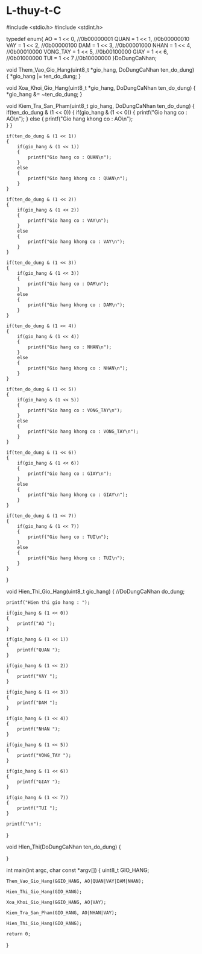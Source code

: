 # L-thuy-t-C

#include <stdio.h>
#include <stdint.h>


typedef enum{
    AO          = 1 << 0,   //0b00000001
    QUAN        = 1 << 1,   //0b00000010
    VAY         = 1 << 2,   //0b00000100
    DAM         = 1 << 3,   //0b00001000
    NHAN        = 1 << 4,   //0b00010000
    VONG_TAY    = 1 << 5,   //0b00100000
    GIAY        = 1 << 6,   //0b01000000
    TUI         = 1 << 7    //0b10000000
}DoDungCaNhan;


void Them_Vao_Gio_Hang(uint8_t *gio_hang, DoDungCaNhan ten_do_dung)
{
    *gio_hang |= ten_do_dung;
}

void Xoa_Khoi_Gio_Hang(uint8_t *gio_hang, DoDungCaNhan ten_do_dung)
{
    *gio_hang &= ~ten_do_dung;
}

void Kiem_Tra_San_Pham(uint8_t gio_hang, DoDungCaNhan ten_do_dung)
{
    if(ten_do_dung & (1 << 0))
    {
        if(gio_hang & (1 << 0))
        {
            printf("Gio hang co : AO\n");
        }
        else
        {
            printf("Gio hang khong co : AO\n");  
        }
    }
    
    if(ten_do_dung & (1 << 1))
    {
        if(gio_hang & (1 << 1))
        {
            printf("Gio hang co : QUAN\n");
        }
        else
        {
            printf("Gio hang khong co : QUAN\n");  
        }        
    }   

    if(ten_do_dung & (1 << 2))
    {
        if(gio_hang & (1 << 2))
        {
            printf("Gio hang co : VAY\n");
        }
        else
        {
            printf("Gio hang khong co : VAY\n");  
        }        
    }
    
    if(ten_do_dung & (1 << 3))
    {
        if(gio_hang & (1 << 3))
        {
            printf("Gio hang co : DAM\n");
        }
        else
        {
            printf("Gio hang khong co : DAM\n");  
        }        
    }
    
    if(ten_do_dung & (1 << 4))
    {
        if(gio_hang & (1 << 4))
        {
            printf("Gio hang co : NHAN\n");
        }
        else
        {
            printf("Gio hang khong co : NHAN\n");  
        }        
    }
    
    if(ten_do_dung & (1 << 5))
    {
        if(gio_hang & (1 << 5))
        {
            printf("Gio hang co : VONG_TAY\n");
        }
        else
        {
            printf("Gio hang khong co : VONG_TAY\n");  
        }        
    }
    
    if(ten_do_dung & (1 << 6))
    {
        if(gio_hang & (1 << 6))
        {
            printf("Gio hang co : GIAY\n");
        }
        else
        {
            printf("Gio hang khong co : GIAY\n");  
        }        
    }
    
    if(ten_do_dung & (1 << 7))
    {
        if(gio_hang & (1 << 7))
        {
            printf("Gio hang co : TUI\n");
        }        
        else
        {
            printf("Gio hang khong co : TUI\n");  
        }        
    }    
}

void Hien_Thi_Gio_Hang(uint8_t gio_hang)
{
    //DoDungCaNhan do_dung;
    
    printf("Hien thi gio hang : ");
    
    if(gio_hang & (1 << 0))
    {
        printf("AO ");
    }
    
    if(gio_hang & (1 << 1))
    {
        printf("QUAN ");
    }  
    
    if(gio_hang & (1 << 2))
    {
        printf("VAY ");
    }
    
    if(gio_hang & (1 << 3))
    {
        printf("DAM ");
    } 
    
    if(gio_hang & (1 << 4))
    {
        printf("NHAN ");
    }
    
    if(gio_hang & (1 << 5))
    {
        printf("VONG_TAY ");
    }
    
    if(gio_hang & (1 << 6))
    {
        printf("GIAY ");
    }
    
    if(gio_hang & (1 << 7))
    {
        printf("TUI ");
    }  
    
    printf("\n");
}

void HIen_Thi(DoDungCaNhan ten_do_dung)
{

}

int main(int argc, char const *argv[])
{
    uint8_t GIO_HANG;
    
    Them_Vao_Gio_Hang(&GIO_HANG, AO|QUAN|VAY|DAM|NHAN);
    
    Hien_Thi_Gio_Hang(GIO_HANG);
    
    Xoa_Khoi_Gio_Hang(&GIO_HANG, AO|VAY);

    Kiem_Tra_San_Pham(GIO_HANG, AO|NHAN|VAY);
 
    Hien_Thi_Gio_Hang(GIO_HANG);    

    return 0;
}


